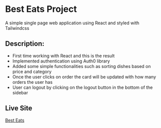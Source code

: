# Best Eats Project

A simple single page web application using React and styled with Tailwindcss

## Description:

- First time working with React and this is the result
- Implemented authentication using Auth0 library
- Added some simple functionalities such as sorting dishes based on price and category
- Once the user clicks on order the card will be updated with how many orders the user has
- User can logout by clicking on the logout button in the bottom of the sidebar

## Live Site

[Best Eats](https://best-eats-project.netlify.app)
